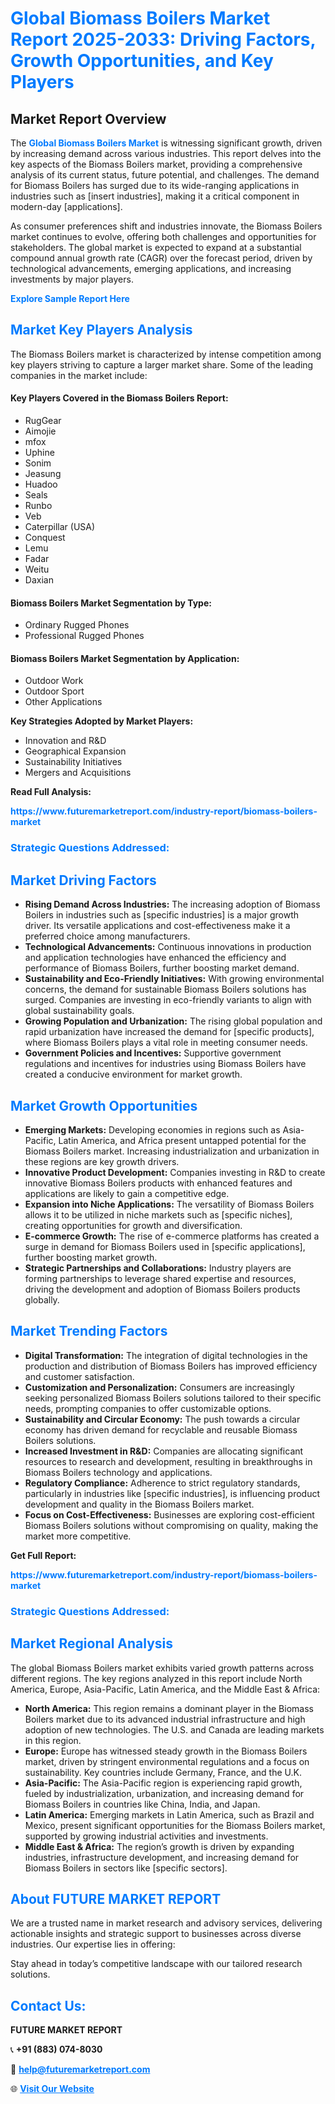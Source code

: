 <h1 style="color: #007BFF;">Global Biomass Boilers Market Report 2025-2033: Driving Factors, Growth Opportunities, and Key Players</h1>

<section id="overview">
<h2>Market Report Overview</h2>
<p>The <a href="https://www.futuremarketreport.com/industry-report/biomass-boilers-market" style="color: #007BFF; text-decoration: none;"><strong>Global Biomass Boilers Market</strong></a> is witnessing significant growth, driven by increasing demand across various industries. This report delves into the key aspects of the Biomass Boilers market, providing a comprehensive analysis of its current status, future potential, and challenges. The demand for Biomass Boilers has surged due to its wide-ranging applications in industries such as [insert industries], making it a critical component in modern-day [applications].</p>
<p>As consumer preferences shift and industries innovate, the Biomass Boilers market continues to evolve, offering both challenges and opportunities for stakeholders. The global market is expected to expand at a substantial compound annual growth rate (CAGR) over the forecast period, driven by technological advancements, emerging applications, and increasing investments by major players.</p>
</section>

<section id="overview">
<p><a href="https://www.futuremarketreport.com/request-sample/reportId=32036" style="color: #007BFF; text-decoration: none;"><strong>Explore Sample Report Here</strong></a></p>
</section>

<section id="key-players">
<h2 style="color: #007BFF;">Market Key Players Analysis</h2>
<p>The Biomass Boilers market is characterized by intense competition among key players striving to capture a larger market share. Some of the leading companies in the market include:</p>
<h4>Key Players Covered in the Biomass Boilers Report:</h4>
<ul><li>RugGear</li><li>Aimojie</li><li>mfox</li><li>Uphine</li><li>Sonim</li><li>Jeasung</li><li>Huadoo</li><li>Seals</li><li>Runbo</li><li>Veb</li><li>Caterpillar (USA)</li><li>Conquest</li><li>Lemu</li><li>Fadar</li><li>Weitu</li><li>Daxian</li></ul>
<h4>Biomass Boilers Market Segmentation by Type:</h4>
<ul><li>Ordinary Rugged Phones</li><li>Professional Rugged Phones</li></ul>

<h4>Biomass Boilers Market Segmentation by Application:</h4>
<ul><li>Outdoor Work</li><li>Outdoor Sport</li><li>Other Applications</li></ul>
<p><strong>Key Strategies Adopted by Market Players:</strong></p>
<ul>
<li>Innovation and R&D</li>
<li>Geographical Expansion</li>
<li>Sustainability Initiatives</li>
<li>Mergers and Acquisitions</li>
</ul>
</section>

<section>
<p><strong>Read Full Analysis: </strong></p><a href="https://www.futuremarketreport.com/industry-report/biomass-boilers-market" style="color: #007BFF; text-decoration: none;"><strong>https://www.futuremarketreport.com/industry-report/biomass-boilers-market</strong></a>
<h3 style="color: #007BFF;">Strategic Questions Addressed:</h3>
</section>

<section id="driving-factors">
<h2 style="color: #007BFF;">Market Driving Factors</h2>
<ul>
<li><strong>Rising Demand Across Industries:</strong> The increasing adoption of Biomass Boilers in industries such as [specific industries] is a major growth driver. Its versatile applications and cost-effectiveness make it a preferred choice among manufacturers.</li>
<li><strong>Technological Advancements:</strong> Continuous innovations in production and application technologies have enhanced the efficiency and performance of Biomass Boilers, further boosting market demand.</li>
<li><strong>Sustainability and Eco-Friendly Initiatives:</strong> With growing environmental concerns, the demand for sustainable Biomass Boilers solutions has surged. Companies are investing in eco-friendly variants to align with global sustainability goals.</li>
<li><strong>Growing Population and Urbanization:</strong> The rising global population and rapid urbanization have increased the demand for [specific products], where Biomass Boilers plays a vital role in meeting consumer needs.</li>
<li><strong>Government Policies and Incentives:</strong> Supportive government regulations and incentives for industries using Biomass Boilers have created a conducive environment for market growth.</li>
</ul>
</section>

<section id="growth-opportunities">
<h2 style="color: #007BFF;">Market Growth Opportunities</h2>
<ul>
<li><strong>Emerging Markets:</strong> Developing economies in regions such as Asia-Pacific, Latin America, and Africa present untapped potential for the Biomass Boilers market. Increasing industrialization and urbanization in these regions are key growth drivers.</li>
<li><strong>Innovative Product Development:</strong> Companies investing in R&D to create innovative Biomass Boilers products with enhanced features and applications are likely to gain a competitive edge.</li>
<li><strong>Expansion into Niche Applications:</strong> The versatility of Biomass Boilers allows it to be utilized in niche markets such as [specific niches], creating opportunities for growth and diversification.</li>
<li><strong>E-commerce Growth:</strong> The rise of e-commerce platforms has created a surge in demand for Biomass Boilers used in [specific applications], further boosting market growth.</li>
<li><strong>Strategic Partnerships and Collaborations:</strong> Industry players are forming partnerships to leverage shared expertise and resources, driving the development and adoption of Biomass Boilers products globally.</li>
</ul>
</section>

<section id="trending-factors">
<h2 style="color: #007BFF;">Market Trending Factors</h2>
<ul>
<li><strong>Digital Transformation:</strong> The integration of digital technologies in the production and distribution of Biomass Boilers has improved efficiency and customer satisfaction.</li>
<li><strong>Customization and Personalization:</strong> Consumers are increasingly seeking personalized Biomass Boilers solutions tailored to their specific needs, prompting companies to offer customizable options.</li>
<li><strong>Sustainability and Circular Economy:</strong> The push towards a circular economy has driven demand for recyclable and reusable Biomass Boilers solutions.</li>
<li><strong>Increased Investment in R&D:</strong> Companies are allocating significant resources to research and development, resulting in breakthroughs in Biomass Boilers technology and applications.</li>
<li><strong>Regulatory Compliance:</strong> Adherence to strict regulatory standards, particularly in industries like [specific industries], is influencing product development and quality in the Biomass Boilers market.</li>
<li><strong>Focus on Cost-Effectiveness:</strong> Businesses are exploring cost-efficient Biomass Boilers solutions without compromising on quality, making the market more competitive.</li>
</ul>
</section>

<section>
<p><strong>Get Full Report: </strong></p><a href="https://www.futuremarketreport.com/industry-report/biomass-boilers-market" style="color: #007BFF; text-decoration: none;"><strong>https://www.futuremarketreport.com/industry-report/biomass-boilers-market</strong></a>
<h3 style="color: #007BFF;">Strategic Questions Addressed:</h3>
</section>


<section id="regional-analysis">
<h2 style="color: #007BFF;">Market Regional Analysis</h2>
<p>The global Biomass Boilers market exhibits varied growth patterns across different regions. The key regions analyzed in this report include North America, Europe, Asia-Pacific, Latin America, and the Middle East & Africa:</p>
<ul>
<li><strong>North America:</strong> This region remains a dominant player in the Biomass Boilers market due to its advanced industrial infrastructure and high adoption of new technologies. The U.S. and Canada are leading markets in this region.</li>
<li><strong>Europe:</strong> Europe has witnessed steady growth in the Biomass Boilers market, driven by stringent environmental regulations and a focus on sustainability. Key countries include Germany, France, and the U.K.</li>
<li><strong>Asia-Pacific:</strong> The Asia-Pacific region is experiencing rapid growth, fueled by industrialization, urbanization, and increasing demand for Biomass Boilers in countries like China, India, and Japan.</li>
<li><strong>Latin America:</strong> Emerging markets in Latin America, such as Brazil and Mexico, present significant opportunities for the Biomass Boilers market, supported by growing industrial activities and investments.</li>
<li><strong>Middle East & Africa:</strong> The region’s growth is driven by expanding industries, infrastructure development, and increasing demand for Biomass Boilers in sectors like [specific sectors].</li>
</ul>
</section>

<footer>
<h2 style="color: #007BFF;">About FUTURE MARKET REPORT</h2>
<p>We are a trusted name in market research and advisory services, delivering actionable insights and strategic support to businesses across diverse industries. Our expertise lies in offering:</p>

<p>Stay ahead in today’s competitive landscape with our tailored research solutions.</p>

<h2 style="color: #007BFF;">Contact Us:</h2>
<p><strong>FUTURE MARKET REPORT</strong></p>
<p>📞 <strong>+91 (883) 074-8030</strong></p>
<p>📧 <strong><a href="mailto:help@futuremarketreport.com" style="color: #007BFF;">help@futuremarketreport.com</a></strong></p>
<p>🌐 <strong><a href="https://www.futuremarketreport.com/" style="color: #007BFF;">Visit Our Website</a></strong></p>
</footer>